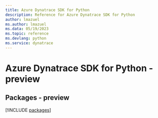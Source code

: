 ```yaml
---
title: Azure Dynatrace SDK for Python
description: Reference for Azure Dynatrace SDK for Python
author: lmazuel
ms.author: lmazuel
ms.data: 05/19/2023
ms.topic: reference
ms.devlang: python
ms.service: dynatrace
---
```

# Azure Dynatrace SDK for Python - preview
## Packages - preview
[!INCLUDE [packages](dynatrace-index.md)]